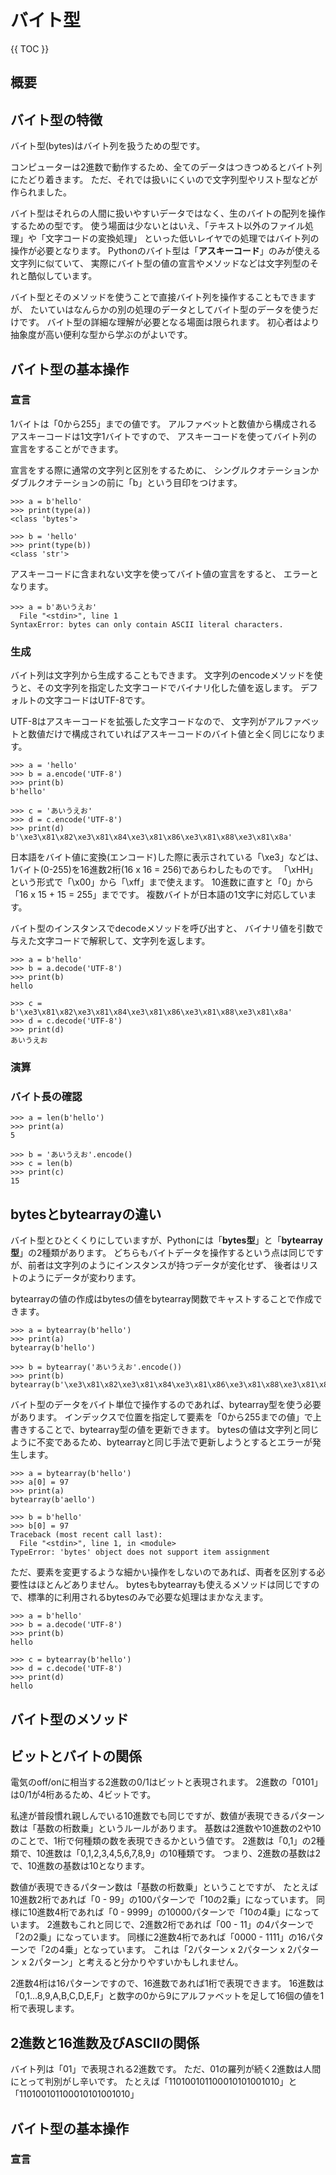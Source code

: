 # バイト型

{{ TOC }}

## 概要

## バイト型の特徴

バイト型(bytes)はバイト列を扱うための型です。

コンピューターは2進数で動作するため、全てのデータはつきつめるとバイト列にたどり着きます。
ただ、それでは扱いにくいので文字列型やリスト型などが作られました。

バイト型はそれらの人間に扱いやすいデータではなく、生のバイトの配列を操作するための型です。
使う場面は少ないとはいえ、「テキスト以外のファイル処理」や「文字コードの変換処理」
といった低いレイヤでの処理ではバイト列の操作が必要となります。
Pythonのバイト型は「**アスキーコード**」のみが使える文字列に似ていて、
実際にバイト型の値の宣言やメソッドなどは文字列型のそれと酷似しています。

バイト型とそのメソッドを使うことで直接バイト列を操作することもできますが、
たいていはなんらかの別の処理のデータとしてバイト型のデータを使うだけです。
バイト型の詳細な理解が必要となる場面は限られます。
初心者はより抽象度が高い便利な型から学ぶのがよいです。


## バイト型の基本操作

### 宣言

1バイトは「0から255」までの値です。
アルファベットと数値から構成されるアスキーコードは1文字1バイトですので、
アスキーコードを使ってバイト列の宣言をすることができます。

宣言をする際に通常の文字列と区別をするために、
シングルクオテーションかダブルクオテーションの前に「b」という目印をつけます。

```text
>>> a = b'hello'
>>> print(type(a))
<class 'bytes'>

>>> b = 'hello'
>>> print(type(b))
<class 'str'>
```

アスキーコードに含まれない文字を使ってバイト値の宣言をすると、
エラーとなります。

```text
>>> a = b'あいうえお'
  File "<stdin>", line 1
SyntaxError: bytes can only contain ASCII literal characters.
```

### 生成

バイト列は文字列から生成することもできます。
文字列のencodeメソッドを使うと、その文字列を指定した文字コードでバイナリ化した値を返します。
デフォルトの文字コードはUTF-8です。

UTF-8はアスキーコードを拡張した文字コードなので、
文字列がアルファベットと数値だけで構成されていればアスキーコードのバイト値と全く同じになります。

```text
>>> a = 'hello'
>>> b = a.encode('UTF-8')
>>> print(b)
b'hello'

>>> c = 'あいうえお'
>>> d = c.encode('UTF-8')
>>> print(d)
b'\xe3\x81\x82\xe3\x81\x84\xe3\x81\x86\xe3\x81\x88\xe3\x81\x8a'
```

日本語をバイト値に変換(エンコード)した際に表示されている「\\xe3」などは、
1バイト(0-255)を16進数2桁(16 x 16 = 256)であらわしたものです。
「\\xHH」という形式で「\\x00」から「\\xff」まで使えます。
10進数に直すと「0」から「16 x 15 + 15 = 255」までです。
複数バイトが日本語の1文字に対応しています。

バイト型のインスタンスでdecodeメソッドを呼び出すと、
バイナリ値を引数で与えた文字コードで解釈して、文字列を返します。

```text
>>> a = b'hello'
>>> b = a.decode('UTF-8')
>>> print(b)
hello

>>> c = b'\xe3\x81\x82\xe3\x81\x84\xe3\x81\x86\xe3\x81\x88\xe3\x81\x8a'
>>> d = c.decode('UTF-8')
>>> print(d)
あいうえお
```

### 演算


### バイト長の確認

```text
>>> a = len(b'hello')
>>> print(a)
5

>>> b = 'あいうえお'.encode()
>>> c = len(b)
>>> print(c)
15
```

## bytesとbytearrayの違い

バイト型とひとくくりにしていますが、Pythonには「**bytes型**」と「**bytearray型**」の2種類があります。
どちらもバイトデータを操作するという点は同じですが、前者は文字列のようにインスタンスが持つデータが変化せず、
後者はリストのようにデータが変わります。

bytearrayの値の作成はbytesの値をbytearray関数でキャストすることで作成できます。

```text
>>> a = bytearray(b'hello')
>>> print(a)
bytearray(b'hello')

>>> b = bytearray('あいうえお'.encode())
>>> print(b)
bytearray(b'\xe3\x81\x82\xe3\x81\x84\xe3\x81\x86\xe3\x81\x88\xe3\x81\x8a')
```

バイト型のデータをバイト単位で操作するのであれば、bytearray型を使う必要があります。
インデックスで位置を指定して要素を「0から255までの値」で上書きすることで、bytearray型の値を更新できます。
bytesの値は文字列と同じように不変であるため、bytearrayと同じ手法で更新しようとするとエラーが発生します。

```text
>>> a = bytearray(b'hello')
>>> a[0] = 97
>>> print(a)
bytearray(b'aello')

>>> b = b'hello'
>>> b[0] = 97
Traceback (most recent call last):
  File "<stdin>", line 1, in <module>
TypeError: 'bytes' object does not support item assignment
```

ただ、要素を変更するような細かい操作をしないのであれば、両者を区別する必要性はほとんどありません。
bytesもbytearrayも使えるメソッドは同じですので、標準的に利用されるbytesのみで必要な処理はまかなえます。

```text
>>> a = b'hello'
>>> b = a.decode('UTF-8')
>>> print(b)
hello

>>> c = bytearray(b'hello')
>>> d = c.decode('UTF-8')
>>> print(d)
hello
```

## バイト型のメソッド



## ビットとバイトの関係

電気のoff/onに相当する2進数の0/1はビットと表現されます。
2進数の「0101」は0/1が4桁あるため、4ビットです。

私達が普段慣れ親しんでいる10進数でも同じですが、数値が表現できるパターン数は「基数の桁数乗」というルールがあります。
基数は2進数や10進数の2や10のことで、1桁で何種類の数を表現できるかという値です。
2進数は「0,1」の2種類で、10進数は「0,1,2,3,4,5,6,7,8,9」の10種類です。
つまり、2進数の基数は2で、10進数の基数は10となります。

数値が表現できるパターン数は「基数の桁数乗」ということですが、
たとえば10進数2桁であれば「0 - 99」の100パターンで「10の2乗」になっています。
同様に10進数4桁であれば「0 - 9999」の10000パターンで「10の4乗」になっています。
2進数もこれと同じで、2進数2桁であれば「00 - 11」の4パターンで「2の2乗」になっています。
同様に2進数4桁であれば「0000 - 1111」の16パターンで「2の4乗」となっています。
これは「2パターン x 2パターン x 2パターン x 2パターン」と考えると分かりやすいかもしれません。

2進数4桁は16パターンですので、16進数であれば1桁で表現できます。
16進数は「0,1...8,9,A,B,C,D,E,F」と数字の0から9にアルファベットを足して16個の値を1桁で表現します。



## 2進数と16進数及びASCIIの関係

バイト列は「01」で表現される2進数です。
ただ、01の羅列が続く2進数は人間にとって判別がし辛いです。
たとえば「110100101100010101001010」と「110100101100010101001010」


## バイト型の基本操作

### 宣言
